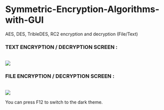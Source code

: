 # Symmetric-Encryption-Algorithms-with-GUI
AES, DES, TribleDES, RC2 encryption and decryption (File/Text)

<h3>TEXT ENCRYPTION / DECRYPTION SCREEN :</h3><br />
<img src="https://cloud.githubusercontent.com/assets/2998685/21937455/37fc5922-d9c0-11e6-825d-b76110922652.png"></img>

<h3>FILE ENCRYPTION / DECRYPTION SCREEN :</h3><br />
<img src="https://cloud.githubusercontent.com/assets/2998685/21937454/37c703da-d9c0-11e6-9f6e-6db98ad860c2.png"></img>


You can press F12 to switch to the dark theme.
